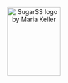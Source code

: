 <p align="center">
	<img width="120" height="155"
		title="SugarSS logo by Maria Keller"
		src="https://raw.githubusercontent.com/malyutinegor/value-system/master/1.svg">
</p>
